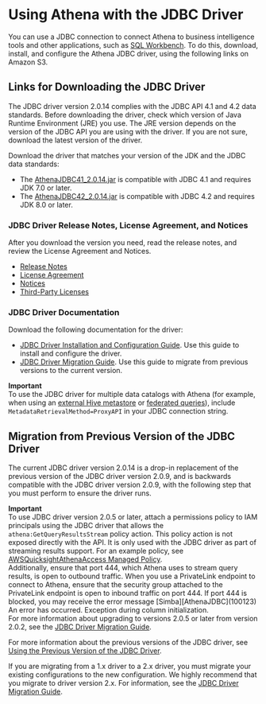 # Using Athena with the JDBC Driver<a name="connect-with-jdbc"></a>

You can use a JDBC connection to connect Athena to business intelligence tools and other applications, such as [SQL Workbench](http://www.sql-workbench.eu/downloads.html)\. To do this, download, install, and configure the Athena JDBC driver, using the following links on Amazon S3\.

## Links for Downloading the JDBC Driver<a name="download-the-jdbc-driver"></a>

The JDBC driver version 2\.0\.14 complies with the JDBC API 4\.1 and 4\.2 data standards\. Before downloading the driver, check which version of Java Runtime Environment \(JRE\) you use\. The JRE version depends on the version of the JDBC API you are using with the driver\. If you are not sure, download the latest version of the driver\. 

Download the driver that matches your version of the JDK and the JDBC data standards:
+ The [AthenaJDBC41\_2\.0\.14\.jar](https://s3.amazonaws.com/athena-downloads/drivers/JDBC/SimbaAthenaJDBC_2.0.14/AthenaJDBC41_2.0.14.jar) is compatible with JDBC 4\.1 and requires JDK 7\.0 or later\.
+ The [AthenaJDBC42\_2\.0\.14\.jar](https://s3.amazonaws.com/athena-downloads/drivers/JDBC/SimbaAthenaJDBC_2.0.14/AthenaJDBC42_2.0.14.jar) is compatible with JDBC 4\.2 and requires JDK 8\.0 or later\.

### JDBC Driver Release Notes, License Agreement, and Notices<a name="atelong-jdbc-driver-license-agreement"></a>

After you download the version you need, read the release notes, and review the License Agreement and Notices\. 
+ [Release Notes](https://s3.amazonaws.com/athena-downloads/drivers/JDBC/SimbaAthenaJDBC_2.0.14/docs/release-notes.txt)
+ [License Agreement](https://s3.amazonaws.com/athena-downloads/drivers/JDBC/SimbaAthenaJDBC_2.0.14/docs/LICENSE.txt)
+ [Notices](https://s3.amazonaws.com/athena-downloads/drivers/JDBC/SimbaAthenaJDBC_2.0.14/docs/NOTICES.txt)
+ [Third\-Party Licenses](https://s3.amazonaws.com/athena-downloads/drivers/JDBC/SimbaAthenaJDBC_2.0.14/docs/third-party-licenses.txt)

### JDBC Driver Documentation<a name="documentation-jdbc"></a>

Download the following documentation for the driver:
+ [JDBC Driver Installation and Configuration Guide](https://s3.amazonaws.com/athena-downloads/drivers/JDBC/SimbaAthenaJDBC_2.0.14/docs/Simba+Athena+JDBC+Driver+Install+and+Configuration+Guide.pdf)\. Use this guide to install and configure the driver\.
+ [JDBC Driver Migration Guide](https://s3.amazonaws.com/athena-downloads/drivers/JDBC/SimbaAthenaJDBC_2.0.14/docs/Simba+Athena+JDBC+Driver+Migration+Guide.pdf)\. Use this guide to migrate from previous versions to the current version\.

**Important**  
 To use the JDBC driver for multiple data catalogs with Athena \(for example, when using an [external Hive metastore](connect-to-data-source-hive.md) or [federated queries](connect-to-a-data-source.md)\), include `MetadataRetrievalMethod=ProxyAPI` in your JDBC connection string\.

## Migration from Previous Version of the JDBC Driver<a name="migration-from-previous-jdbc-driver"></a>

The current JDBC driver version 2\.0\.14 is a drop\-in replacement of the previous version of the JDBC driver version 2\.0\.9, and is backwards compatible with the JDBC driver version 2\.0\.9, with the following step that you must perform to ensure the driver runs\. 

**Important**  
To use JDBC driver version 2\.0\.5 or later, attach a permissions policy to IAM principals using the JDBC driver that allows the `athena:GetQueryResultsStream` policy action\. This policy action is not exposed directly with the API\. It is only used with the JDBC driver as part of streaming results support\. For an example policy, see [AWSQuicksightAthenaAccess Managed Policy](awsquicksightathenaaccess-managed-policy.md)\.   
Additionally, ensure that port 444, which Athena uses to stream query results, is open to outbound traffic\. When you use a PrivateLink endpoint to connect to Athena, ensure that the security group attached to the PrivateLink endpoint is open to inbound traffic on port 444\. If port 444 is blocked, you may receive the error message \[Simba\]\[AthenaJDBC\]\(100123\) An error has occurred\. Exception during column initialization\.   
For more information about upgrading to versions 2\.0\.5 or later from version 2\.0\.2, see the [JDBC Driver Migration Guide](https://s3.amazonaws.com/athena-downloads/drivers/JDBC/SimbaAthenaJDBC_2.0.9/docs/Simba+Athena+JDBC+Driver+Migration+Guide.pdf)\. 

For more information about the previous versions of the JDBC driver, see [Using the Previous Version of the JDBC Driver](connect-with-previous-jdbc.md)\.

If you are migrating from a 1\.x driver to a 2\.x driver, you must migrate your existing configurations to the new configuration\. We highly recommend that you migrate to driver version 2\.x\. For information, see the [JDBC Driver Migration Guide](https://s3.amazonaws.com/athena-downloads/drivers/JDBC/SimbaAthenaJDBC_2.0.9/docs/Simba+Athena+JDBC+Driver+Migration+Guide.pdf)\.